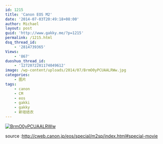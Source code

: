 ```yaml
---
id: 1215
title: 'Canon EOS M2'
date: '2014-07-03T20:49:18+08:00'
author: Michael
layout: post
guid: 'http://www.gakky.me/?p=1215'
permalink: /1215.html
dsq_thread_id:
    - '2814739365'
Views:
    - '867'
duoshuo_thread_id:
    - '1272072281174049612'
image: /wp-content/uploads/2014/07/BrmO0yPCUAALRWw.jpg
categories:
    - 图片
tags:
    - canon
    - CM
    - eos
    - gakki
    - gakky
    - 新垣结衣
---
```


[![BrmO0yPCUAALRWw](http://www.yui-aragaki.org/wp-content/uploads/2014/07/BrmO0yPCUAALRWw.jpg)](http://www.yui-aragaki.org/wp-content/uploads/2014/07/BrmO0yPCUAALRWw.jpg "BrmO0yPCUAALRWw")

source :<http://cweb.canon.jp/eos/special/m2sp/index.html#special-movie>